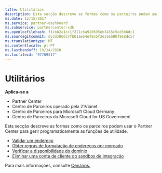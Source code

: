 ```yaml
---
title: Utilitários
description: Esta secção descreve as formas como os parceiros podem usar o Centro de Parceiros para gerir programáticamente funções de utilidade.
ms.date: 12/15/2017
ms.service: partner-dashboard
ms.subservice: partnercenter-sdk
ms.openlocfilehash: f1cbb2a1cc1f221c6a920695eb3455c5ed3b6dc1
ms.sourcegitcommit: d53d300dc7fb01aeb4ef85bf2e3a6b80f868dc57
ms.translationtype: MT
ms.contentlocale: pt-PT
ms.lasthandoff: 10/14/2020
ms.locfileid: "97769517"
---
```

# <a name="utilities"></a>Utilitários

**Aplica-se a**

- Partner Center
- Centro de Parceiros operado pela 21Vianet
- Centro de Parceiros para Microsoft Cloud Germany
- Centro de Parceiros do Microsoft Cloud for US Government

Esta secção descreve as formas como os parceiros podem usar o Partner Center para gerir programaticamente as funções de utilidade.

- [Validar um endereço](validate-an-address.md)
- [Obter regras de formatação de endereços por mercado](get-market-specific-validation-data.md)
- [Verificar a disponibilidade do domínio](verify-domain-availability.md)
- [Eliminar uma conta de cliente do sandbox de integração](delete-a-customer-account-from-the-integration-sandbox.md)

Para mais informações, consulte [Cenários.](scenarios.md)